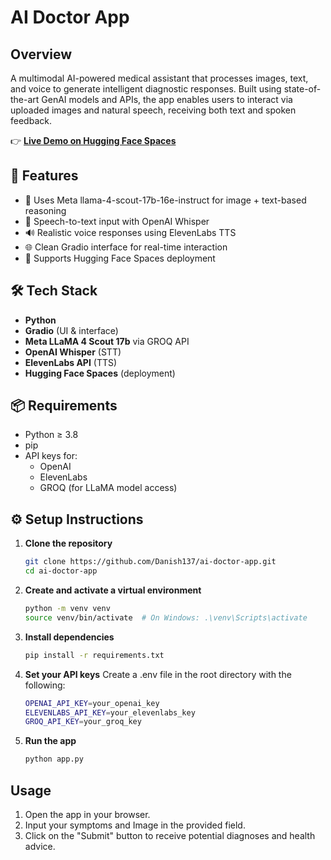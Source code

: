 # AI Doctor App

## Overview

A multimodal AI-powered medical assistant that processes images, text, and voice to generate intelligent diagnostic responses. Built using state-of-the-art GenAI models and APIs, the app enables users to interact via uploaded images and natural speech, receiving both text and spoken feedback.

👉 **[Live Demo on Hugging Face Spaces](https://huggingface.co/spaces/imdanishakhtar7/ai-doctor-app)**


## 🚀 Features

- 🧠 Uses Meta llama-4-scout-17b-16e-instruct for image + text-based reasoning
- 🎤 Speech-to-text input with OpenAI Whisper
- 🔊 Realistic voice responses using ElevenLabs TTS
- 🌐 Clean Gradio interface for real-time interaction
- 🧩 Supports Hugging Face Spaces deployment

## 🛠️ Tech Stack

- **Python**
- **Gradio** (UI & interface)
- **Meta LLaMA 4 Scout 17b** via GROQ API
- **OpenAI Whisper** (STT)
- **ElevenLabs API** (TTS)
- **Hugging Face Spaces** (deployment)

## 📦 Requirements

- Python ≥ 3.8
- pip
- API keys for:
  - OpenAI
  - ElevenLabs
  - GROQ (for LLaMA model access)





## ⚙️ Setup Instructions

1. **Clone the repository**
   ```bash
   git clone https://github.com/Danish137/ai-doctor-app.git
   cd ai-doctor-app
   
2. **Create and activate a virtual environment**
   ```bash
   python -m venv venv
   source venv/bin/activate  # On Windows: .\venv\Scripts\activate

4. **Install dependencies**
   ```bash
   pip install -r requirements.txt

6. **Set your API keys**
   Create a .env file in the root directory with the following:
   ```bash
   OPENAI_API_KEY=your_openai_key
   ELEVENLABS_API_KEY=your_elevenlabs_key
   GROQ_API_KEY=your_groq_key

7. **Run the app**
   ```bash
   python app.py

## Usage

1. Open the app in your browser.
2. Input your symptoms and  Image in the provided field.
3. Click on the "Submit" button to receive potential diagnoses and health advice.


